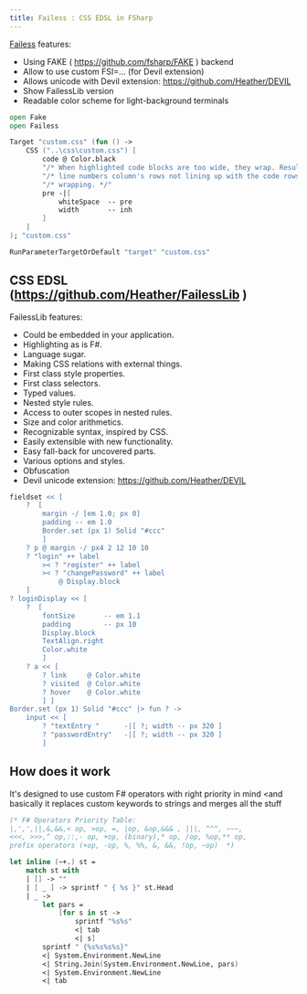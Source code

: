 ```yaml
---
title: Failess : CSS EDSL in FSharp
---
```


[Failess](https://github.com/Heather/Failess) features:

 - Using FAKE ( https://github.com/fsharp/FAKE ) backend
 - Allow to use custom FSI=... (for Devil extension)
 - Allows unicode with Devil extension: https://github.com/Heather/DEVIL
 - Show FailessLib version
 - Readable color scheme for light-background terminals

``` fsharp
open Fake
open Failess

Target "custom.css" (fun () -> 
    CSS ("..\css\custom.css") [
        code @ Color.black
        "/* When highlighted code blocks are too wide, they wrap. Resulting in the */"
        "/* line numbers column's rows not lining up with the code rows. Prevent */"
        "/* wrapping. */"
        pre -|[
            whiteSpace  -- pre
            width       -- inh
        ]
    ]
); "custom.css"

RunParameterTargetOrDefault "target" "custom.css"
```

CSS EDSL (https://github.com/Heather/FailessLib )
-------------------------------------------------

FailessLib features:

 - Could be embedded in your application.
 - Highlighting as is F#.
 - Language sugar.
 - Making CSS relations with external things.
 - First class style properties.
 - First class selectors.
 - Typed values.
 - Nested style rules.
 - Access to outer scopes in nested rules.
 - Size and color arithmetics.
 - Recognizable syntax, inspired by CSS.
 - Easily extensible with new functionality.
 - Easy fall-back for uncovered parts.
 - Various options and styles.
 - Obfuscation
 - Devil unicode extension: https://github.com/Heather/DEVIL

``` fsharp
fieldset << [
    ?  [    
        margin -/ [em 1.0; px 0]
        padding -- em 1.0
        Border.set (px 1) Solid "#ccc" 
        ]
    ? p @ margin -/ px4 2 12 10 10
    ? "login" ++ label 
        >< ? "register" ++ label 
        >< ? "changePassword" ++ label 
            @ Display.block 
    ]
? loginDisplay << [
    ?  [
        fontSize       -- em 1.1
        padding        -- px 10
        Display.block
        TextAlign.right
        Color.white 
        ]
    ? a << [
        ? link     @ Color.white
        ? visited  @ Color.white
        ? hover    @ Color.white
        ] ]
Border.set (px 1) Solid "#ccc" |> fun ? ->
    input << [
        ? "textEntry "      -|[ ?; width -- px 320 ]
        ? "passwordEntry"   -|[ ?; width -- px 320 ]
        ]
```

How does it work
----------------

It's designed to use custom F# operators with right priority in mind <and basically it replaces custom keywords to strings and merges all the stuff

``` fsharp
(* F# Operators Priority Table:
|,',',||,&,&&,< op, >op, =, |op, &op,&&& , |||, ^^^, ~~~, 
<<<, >>>,^ op,::,- op, +op, (binary),* op, /op, %op,** op,
prefix operators (+op, -op, %, %%, &, &&, !op, ~op)  *)

let inline (~+.) st = 
    match st with
    | [] -> ""
    | [ _ ] -> sprintf " { %s }" st.Head
    | _ -> 
        let pars = 
            [for s in st -> 
                sprintf "%s%s" 
                <| tab
                <| s]
        sprintf " {%s%s%s%s}" 
        <| System.Environment.NewLine
        <| String.Join(System.Environment.NewLine, pars)
        <| System.Environment.NewLine
        <| tab
```
